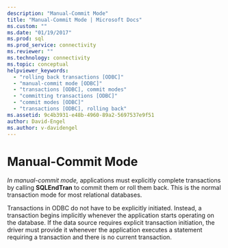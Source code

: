 ```yaml
---
description: "Manual-Commit Mode"
title: "Manual-Commit Mode | Microsoft Docs"
ms.custom: ""
ms.date: "01/19/2017"
ms.prod: sql
ms.prod_service: connectivity
ms.reviewer: ""
ms.technology: connectivity
ms.topic: conceptual
helpviewer_keywords: 
  - "rolling back transactions [ODBC]"
  - "manual-commit mode [ODBC]"
  - "transactions [ODBC], commit modes"
  - "committing transactions [ODBC]"
  - "commit modes [ODBC]"
  - "transactions [ODBC], rolling back"
ms.assetid: 9c4b3931-e48b-4960-89a2-5697537e9f51
author: David-Engel
ms.author: v-davidengel
---
```

# Manual-Commit Mode
*In manual-commit mode,* applications must explicitly complete transactions by calling **SQLEndTran** to commit them or roll them back. This is the normal transaction mode for most relational databases.  
  
 Transactions in ODBC do not have to be explicitly initiated. Instead, a transaction begins implicitly whenever the application starts operating on the database. If the data source requires explicit transaction initiation, the driver must provide it whenever the application executes a statement requiring a transaction and there is no current transaction.
